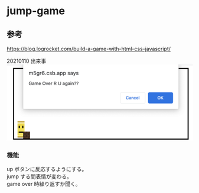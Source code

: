 # jump-game

## 参考

https://blog.logrocket.com/build-a-game-with-html-css-javascript/

20210110 出来事
![jump2](/screen/jump2.png)

### 機能

up ボタンに反応するようにする。  
jump する間表情が変わる。  
game over 時繰り返すか聞く。


